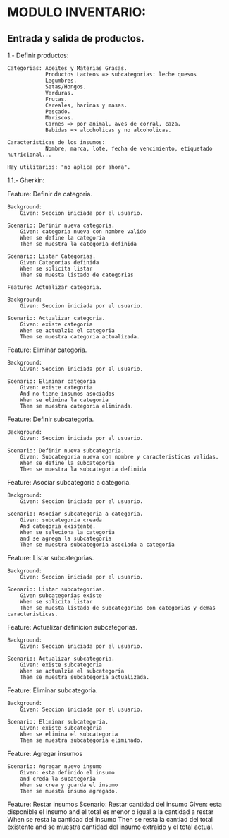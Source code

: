# MODULO INVENTARIO:

## Entrada y salida de productos.

1.- Definir productos:
 
	Categorias: Aceites y Materias Grasas.
				Productos Lacteos => subcategorias: leche quesos
				Legumbres.
				Setas/Hongos.
				Verduras.
				Frutas.
				Cereales, harinas y masas.
				Pescado.
				Mariscos.
				Carnes => por animal, aves de corral, caza. 
				Bebidas => alcoholicas y no alcoholicas.
	
	Caracteristicas de los insumos:	
				Nombre, marca, lote, fecha de vencimiento, etiquetado nutricional... 
	
	Hay utilitarios: "no aplica por ahora".


1.1.- Gherkin: 

Feature: Definir de categoria.

	Background:
		Given: Seccion iniciada por el usuario.

	Scenario: Definir nueva categoria.
		Given: categoria nueva con nombre valido
		When se define la categoria		
		Then se muestra la categoria definida 

	Scenario: Listar Categorias.
		Given Categorias definida
		When se solicita listar
		Then se muesta listado de categorias

	Feature: Actualizar categoria.

	Background:
		Given: Seccion iniciada por el usuario.

	Scenario: Actualizar categoria. 
		Given: existe categoria
		When se actualzia el categoria 
		Them se muestra categoria actualizada.

Feature: Eliminar categoria.

	Background:
		Given: Seccion iniciada por el usuario.

	Scenario: Eliminar categoria 
		Given: existe categoria
		And no tiene insumos asociados
		When se elimina la categoria 
		Them se muestra categoria eliminada.

Feature: Definir subcategoria.

	Background:
		Given: Seccion iniciada por el usuario.

	Scenario: Definir nueva subcategoria.
		Given: Subcategoria nueva con nombre y caracteristicas validas.
		When se define la subcategoria		
		Then se muestra la subcategoria definida
		
Feature: Asociar subcategoria a categoria.

	Background:
		Given: Seccion iniciada por el usuario.

	Scenario: Asociar subcategoria a categoria.
		Given: subcategoria creada
		And categoria existente.
		When se seleciona la categoria
		and se agrega la subcategoria
		Then se muestra subcategoria asociada a categoria

Feature: Listar subcategorias.

	Background:
		Given: Seccion iniciada por el usuario.

	Scenario: Listar subcategorias.
		Given subcategorias existe
		When se solicita listar
		Then se muesta listado de subcategorias con categorias y demas caracteristicas.

Feature: Actualizar definicion subcategorias.

	Background:
		Given: Seccion iniciada por el usuario.

	Scenario: Actualizar subcategoria. 
		Given: existe subcategoria
		When se actualzia el subcategoria 
		Them se muestra subcategoria actualizada.

Feature: Eliminar subcategoria.

	Background:
		Given: Seccion iniciada por el usuario.

	Scenario: Eliminar subcategoria. 
		Given: existe subcategoria
		When se elimina el subcategoria 
		Them se muestra subcategoria eliminado.

Feature: Agregar insumos

	Scenario: Agregar nuevo insumo 
		Given: esta definido el insumo
		and creda la sucategoria
		When se crea y guarda el insumo
		Then se muesta insumo agregado.

Feature: Restar insumos
	Scenario: Restar cantidad del insumo 
		Given: esta disponible el insumo 
		and el total es menor o igual a la cantidad a restar
		When se resta la cantidad del insumo
		Then se resta la cantiad del total existente
		and se muestra cantidad del insumo extraido y el total actual.
